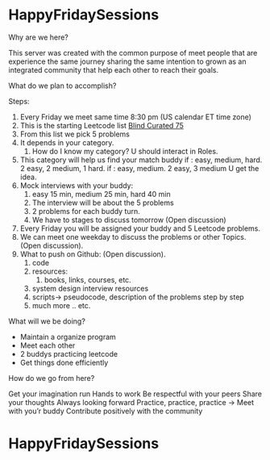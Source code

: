 # HappyFridaySessions

Why are we here? 

This server was created with the common purpose of meet people that are experience the same journey sharing the same intention to grown as an integrated community that help each other to reach their goals.

What do we plan to accomplish? 

Steps:
1. Every Friday we meet same time 8:30 pm (US calendar ET time zone)
2. This is the starting Leetcode list [Blind Curated 75](https://leetcode.com/list/xoqag3yj/)
3. From this list we pick 5 problems
4. It depends in your category.
    1. How do I know my category? U should interact in Roles. 
5. This category will help us find your match buddy
    if : easy, medium, hard.
        2 easy, 2 medium, 1 hard.
    if : easy, medium.
        2 easy, 3 medium
    U get the idea.
6. Mock interviews with your buddy:
    1. easy 15 min, medium 25 min, hard 40 min
    2. The interview will be about the 5 problems
    3. 2 problems for each buddy turn.
    4. We have to stages to discuss tomorrow (Open discussion) 
7. Every Friday you will be assigned your buddy and 5 Leetcode problems.
8. We can meet one weekday to discuss the problems or other Topics. (Open discussion).
9. What to push on Github: (Open discussion).
    1. code
    2. resources:
        1. books, links, courses, etc.
    3. system design interview resources
    4. scripts-> pseudocode, description of the problems step by step
    5. much more .. etc.

What will we be doing?

- Maintain a organize program
- Meet each other
- 2 buddys practicing leetcode
- Get things done efficiently

How do we go from here? 

Get your imagination run
Hands to work
Be respectful with your peers
Share your thoughts 
Always looking forward
Practice, practice, practice -> Meet with you’r buddy
Contribute positively with the community
# HappyFridaySessions
